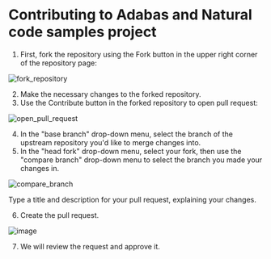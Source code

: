 # Contributing to Adabas and Natural code samples project

1.	First, fork the repository using the Fork button in the upper right corner of the repository page: 
 
![fork_repository](https://user-images.githubusercontent.com/23717841/203792956-15cfdb36-75c8-49a0-9bd0-d025bee6c95f.png)

2.	Make the necessary changes to the forked repository. 
3.	Use the Contribute button in the forked repository to open pull request: 

![open_pull_request](https://user-images.githubusercontent.com/23717841/203793171-57bede94-b426-4a49-a3d9-76fddacb8450.png)
 
4.	In the "base branch" drop-down menu, select the branch of the upstream repository you'd like to merge changes into.  
5.	In the "head fork" drop-down menu, select your fork, then use the "compare branch" drop-down menu to select the branch you made your changes in. 

![compare_branch](https://user-images.githubusercontent.com/23717841/203793292-2fae215d-652a-4b8b-91b4-f53d77b52ed1.png)

Type a title and description for your pull request, explaining your changes. 
 
6.	Create the pull request.

![image](https://user-images.githubusercontent.com/23717841/203793900-0195f58e-43f5-42c6-b032-87e2bee0918d.png)
  
7.	We will review the request and approve it. 


